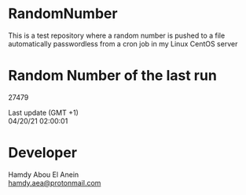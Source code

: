 # RandomNumber    
This is a test repository where a random number is pushed to a file automatically passwordless from a cron job in my Linux CentOS server    
# Random Number of the last run   
27479
      
Last update (GMT +1)    
04/20/21 02:00:01
# Developer    
Hamdy Abou El Anein   
hamdy.aea@protonmail.com
